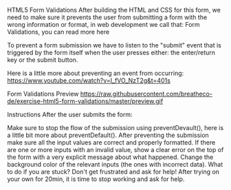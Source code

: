 HTML5 Form Validations
After building the HTML and CSS for this form, we need to make sure it prevents the user from submitting a form with the wrong information or format, in web development we call that: Form Validations, you can read more here

To prevent a form submission we have to listen to the "submit" event that is triggered by the form itself when the user presses either: the enter/return key or the submit button.

Here is a little more about preventing an event from occurring: https://www.youtube.com/watch?v=I_fVO_NzT2g&t=401s

Form Validations Preview
https://raw.githubusercontent.com/breatheco-de/exercise-html5-form-validations/master/preview.gif

Instructions
After the user submits the form:

Make sure to stop the flow of the submission using preventDevault(), here is a little bit more about preventDefault().
After preventing the submission make sure all the input values are correct and properly formatted.
If there are one or more inputs with an invalid value, show a clear error on the top of the form with a very explicit message about what happened.
Change the background color of the relevant inputs (the ones with incorrect data).
What to do if you are stuck?
Don't get frustrated and ask for help! After trying on your own for 20min, it is time to stop working and ask for help.